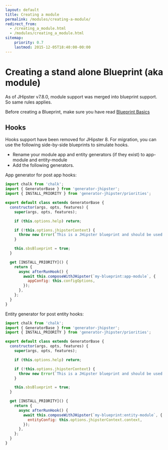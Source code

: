 ```yaml
---
layout: default
title: Creating a module
permalink: /modules/creating-a-module/
redirect_from:
  - /creating_a_module.html
  - /modules/creating_a_module.html
sitemap:
    priority: 0.7
    lastmod: 2015-12-05T18:40:00-00:00
---
```


# <i class="fa fa-cube"></i> Creating a stand alone Blueprint (aka module)

As of JHipster v7.8.0, module support was merged into blueprint support.
So same rules applies.

Before creating a Blueprint, make sure you have read [Blueprint Basics](/module/blueprint-basics)

## Hooks

Hooks support have been removed for JHipster 8. For migration, you can use the following side-by-side blueprints to simulate hooks.

- Rename your module app and entity generators (if they exist) to app-module and entity-module
- Add the following generators.

App generator for post app hooks:

```javascript
import chalk from 'chalk';
import { GeneratorBase } from 'generator-jhipster';
import { INSTALL_PRIORITY } from 'generator-jhipster/priorities';

export default class extends GeneratorBase {
  constructor(args, opts, features) {
    super(args, opts, features);

    if (this.options.help) return;

    if (!this.options.jhipsterContext) {
      throw new Error(`This is a JHipster blueprint and should be used only like ${chalk.yellow('jhipster --blueprints myBlueprint')}`);
    }

    this.sbsBlueprint = true;
  }

  get [INSTALL_PRIORITY]() {
    return {
      async afterRunHook() {
        await this.composeWithJHipster(`my-blueprint:app-module`, {
          appConfig: this.configOptions,
        });
      },
    };
  }
}
```

Entity generator for post entity hooks:

```javascript
import chalk from 'chalk';
import { GeneratorBase } from 'generator-jhipster';
import { INSTALL_PRIORITY } from 'generator-jhipster/priorities';

export default class extends GeneratorBase {
  constructor(args, opts, features) {
    super(args, opts, features);

    if (this.options.help) return;

    if (!this.options.jhipsterContext) {
      throw new Error(`This is a JHipster blueprint and should be used only like ${chalk.yellow('jhipster --blueprints myBlueprint')}`);
    }

    this.sbsBlueprint = true;
  }

  get [INSTALL_PRIORITY]() {
    return {
      async afterRunHook() {
        await this.composeWithJHipster(`my-blueprint:entity-module`, {
          entityConfig: this.options.jhipsterContext.context,
        });
      },
    };
  }
}
```